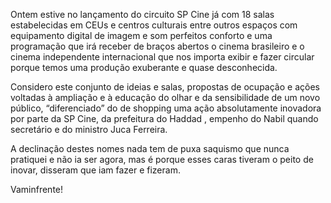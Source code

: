 ---
---

Ontem estive no lançamento do circuito SP Cine já com 18 salas estabelecidas em CEUs e centros culturais entre outros espaços com equipamento digital de imagem e som perfeitos conforto e uma programação que irá receber de braços abertos o cinema brasileiro e o cinema independente internacional que nos importa exibir e fazer circular porque temos uma produção exuberante e quase desconhecida.

Considero este conjunto de ideias e salas, propostas de ocupação e ações voltadas à ampliação e à educação do olhar e da sensibilidade de um novo público, “diferenciado” do de shopping uma ação absolutamente inovadora por parte da SP Cine, da prefeitura do Haddad , empenho do Nabil quando secretário e do ministro Juca Ferreira. 

A declinação destes nomes nada tem de puxa saquismo que nunca pratiquei e não ia ser agora, mas é porque esses caras tiveram o peito de inovar, disseram que iam fazer e fizeram.  

Vaminfrente!
